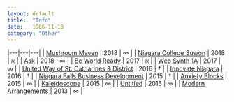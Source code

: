 ```yaml
---
layout: default
title:  "Info"
date:   1986-11-18
category: "Other"
---
```

|---|---|---|
| [Mushroom Maven](http://mushroom-maven.com) | 2018 | ∞ |
| [Niagara College Suwon](https://suwon.niagaracollege.ca) | 2018 | ℵ |
| [Ask](http://ianmcdonald.ca/ask) | 2018 | ∞ |
| [Be World Ready](http://beworldready.ca) | 2017 | ℵ |
| [Web Synth 1A](http://ianmcdonald.ca/websynth-1a) | 2017 | ∞ |
| [United Way of St. Catharines &amp; District](https://unitedwaysc.ca) | 2016 | † |
| [Innovate Niagara](http://innovateniagara.com) | 2016 | † |
| [Niagara Falls Business Development](https://niagarafallsbusiness.ca) | 2015 | † |
| [Anxiety Blocks](http://ianmcdonald.ca/anxiety-blocks) | 2015 | ∞ |
| [Kaleidoscope](http://ianmcdonald.ca/kaleidoscope) | 2015 | ∞ |
| [Untitled](http://ianmcdonald.ca/untitled) | 2015 | ∞ |
| [Modern Arrangements](http://ianmcdonald.ca/modern-arrangements/) | 2013 | ∞ |
